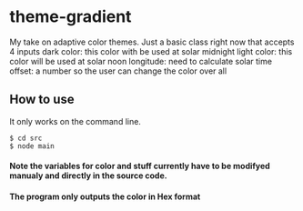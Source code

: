 # theme-gradient
My take on adaptive color themes. 
Just a basic class right now that accepts 4 inputs
dark color: this color with be used at solar midnight
light color: this color will be used at solar noon
longitude: need to calculate solar time
offset: a number so the user can change the color over all

## How to use
It only works on the command line.
```
$ cd src
$ node main
```
#### Note the variables for color and stuff currently have to be modifyed manualy and directly in the source code.
#### The program only outputs the color in Hex format
